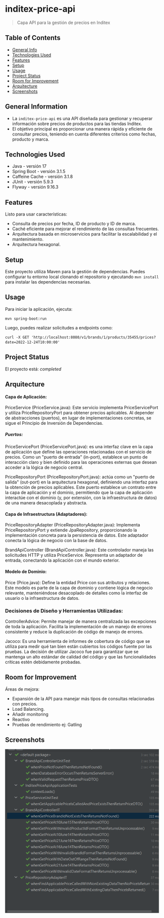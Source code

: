 # inditex-price-api
> Capa API para la gestión de precios en Inditex

## Table of Contents
* [General Info](#general-information)
* [Technologies Used](#technologies-used)
* [Features](#features)
* [Setup](#setup)
* [Usage](#usage)
* [Project Status](#project-status)
* [Room for Improvement](#room-for-improvement)
* [Arquitecture](#arquitecture)
* [Screenshots](#screenshots)

## General Information
- La `inditex-price-api` es una API diseñada para gestionar y recuperar información sobre precios de productos para las tiendas Inditex.
- El objetivo principal es proporcionar una manera rápida y eficiente de consultar precios, teniendo en cuenta diferentes criterios como fechas, producto y marca.

## Technologies Used
- Java - versión 17
- Spring Boot - versión 3.1.5
- Caffeine Cache - versión 3.1.8
- JUnit - versión 5.9.3
- Flyway - versión 9.16.3

## Features
Listo para usar características:
- Consulta de precios por fecha, ID de producto y ID de marca.
- Caché eficiente para mejorar el rendimiento de las consultas frecuentes.
- Arquitectura basada en microservicios para facilitar la escalabilidad y el mantenimiento.
- Arquitectura hexagonal.

## Setup
Este proyecto utiliza Maven para la gestión de dependencias. 
Puedes configurar tu entorno local clonando el repositorio y ejecutando `mvn install` para instalar las dependencias necesarias.

## Usage
Para iniciar la aplicación, ejecuta:
```
mvn spring-boot:run
```
Luego, puedes realizar solicitudes a endpoints como:
```
curl -X GET 'http://localhost:8080/v1/brands/1/products/35455/prices?date=2022-12-24T10:00:00'
```

## Project Status
El proyecto está: _completed_

## Arquitecture
#### Capa de Aplicación:
PriceService (PriceService.java): Este servicio implementa PriceServicePort y utiliza PriceRepositoryPort para obtener precios aplicables.
Al depender de abstracciones (puertos), en lugar de implementaciones concretas, se sigue el Principio de Inversión de Dependencias.

##### Puertos:

PriceServicePort (PriceServicePort.java): es una interfaz clave en la capa de aplicación que define las operaciones relacionadas con el servicio de precios.
Como un "puerto de entrada" (in-port), establece un punto de interacción claro y bien definido para las operaciones externas que desean acceder a la lógica de negocio central.

PriceRepositoryPort (PriceRepositoryPort.java): actúa como un "puerto de salida" (out-port) en la arquitectura hexagonal, definiendo una interfaz para la obtención de precios aplicables.
Este puerto establece un contrato entre la capa de aplicación y el dominio, permitiendo que la capa de aplicación interactúe con el dominio (y, por extensión, con la infraestructura de datos) de una manera desacoplada y abstracta.

#### Capa de Infraestructura (Adaptadores):
PriceRepositoryAdapter (PriceRepositoryAdapter.java): Implementa PriceRepositoryPort y extiende JpaRepository,
proporcionando la implementación concreta para la persistencia de datos. 
Este adaptador conecta la lógica de negocio con la base de datos.

BrandApiController (BrandApiController.java): Este controlador maneja las solicitudes HTTP y utiliza PriceService. 
Representa un adaptador de entrada, conectando la aplicación con el mundo exterior.

#### Modelo de Dominio:
Price (Price.java): Define la entidad Price con sus atributos y relaciones. 
Este modelo es parte de la capa de dominio y contiene lógica de negocio relevante,
manteniéndose desacoplado de detalles como la interfaz de usuario o la infraestructura de datos.

### Decisiones de Diseño y Herramientas Utilizadas:
ControllerAdvice:
Permite manejar de manera centralizada las excepciones de toda la aplicación. 
Facilita la implementación de un manejo de errores consistente y reduce la duplicación de código de manejo de errores.

Jacoco:
Es una herramienta de informes de cobertura de código que se utiliza para medir qué tan bien están cubiertos los códigos fuente por las pruebas. 
La decisión de utilizar Jacoco fue para garantizar que se mantenga un alto estándar de calidad del código y que las funcionalidades críticas estén debidamente probadas.

## Room for Improvement

Áreas de mejora:
- Expansión de la API para manejar más tipos de consultas relacionadas con precios.
- Load Balancing.
- Añadir monitoring
- Reactivo
- Pruebas de rendimiento ej: Gatling

## Screenshots
![img.png](img.png)